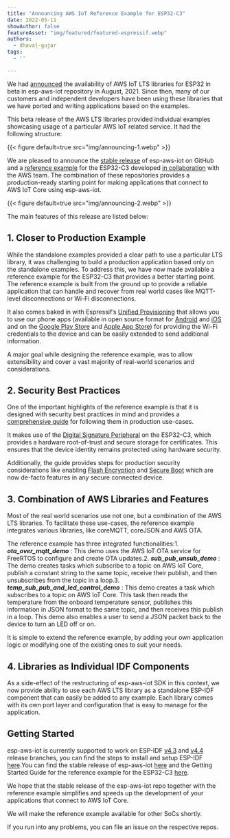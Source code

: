 ```yaml
---
title: "Announcing AWS IoT Reference Example for ESP32-C3"
date: 2022-05-11
showAuthor: false
featureAsset: "img/featured/featured-espressif.webp"
authors:
  - dhaval-gujar
tags:
  - ''

---
```

We had [announced](/support-for-lts-release-of-aws-iot-device-sdk-for-embedded-c-on-esp32-8eeeea28b79b) the availability of AWS IoT LTS libraries for ESP32 in beta in esp-aws-iot repository in August, 2021. Since then, many of our customers and independent developers have been using these libraries that we have ported and writing applications based on the examples.

This beta release of the AWS LTS libraries provided individual examples showcasing usage of a particular AWS IoT related service. It had the following structure:

{{< figure
    default=true
    src="img/announcing-1.webp"
    >}}

We are pleased to announce the [stable release](https://github.com/espressif/esp-aws-iot/) of esp-aws-iot on GitHub and a [reference example](https://github.com/FreeRTOS/iot-reference-esp32c3) for the ESP32-C3 developed [in collaboration](https://www.freertos.org/featured-freertos-iot-integration-targeting-an-espressif-esp32-c3-risc-v-mcu/) with the AWS team. The combination of these repositories provides a production-ready starting point for making applications that connect to AWS IoT Core using esp-aws-iot.

{{< figure
    default=true
    src="img/announcing-2.webp"
    >}}

The main features of this release are listed below:

## 1. Closer to Production Example

While the standalone examples provided a clear path to use a particular LTS library, it was challenging to build a production application based only on the standalone examples. To address this, we have now made available a reference example for the ESP32-C3 that provides a better starting point. The reference example is built from the ground up to provide a reliable application that can handle and recover from real world cases like MQTT-level disconnections or Wi-Fi disconnections.

It also comes baked in with Espressif’s [Unified Provisioning](https://docs.espressif.com/projects/esp-idf/en/latest/esp32c3/api-reference/provisioning/provisioning.html) that allows you to use our phone apps (available in open source format for [Android](https://github.com/espressif/esp-idf-provisioning-android) and [iOS](https://github.com/espressif/esp-idf-provisioning-ios) and on the [Google Play Store](https://play.google.com/store/apps/details?id=com.espressif.provble) and [Apple App Store](https://apps.apple.com/app/esp-ble-provisioning/id1473590141)) for providing the Wi-Fi credentials to the device and can be easily extended to send additional information.

A major goal while designing the reference example, was to allow extensibility and cover a vast majority of real-world scenarios and considerations.

## 2. Security Best Practices

One of the important highlights of the reference example is that it is designed with security best practices in mind and provides a [comprehensive guide](https://github.com/FreeRTOS/iot-reference-esp32c3/blob/main/UseSecurityFeatures.md) for following them in production use-cases.

It makes use of the [Digital Signature Peripheral](https://docs.espressif.com/projects/esp-idf/en/latest/esp32c3/api-reference/peripherals/ds.html) on the ESP32-C3, which provides a hardware root-of-trust and secure storage for certificates. This ensures that the device identity remains protected using hardware security.

Additionally, the guide provides steps for production security considerations like enabling [Flash Encryption](https://docs.espressif.com/projects/esp-idf/en/latest/esp32c3/security/flash-encryption.html) and [Secure Boot](https://docs.espressif.com/projects/esp-idf/en/latest/esp32c3/security/secure-boot-v2.html) which are now de-facto features in any secure connected device.

## 3. Combination of AWS Libraries and Features

Most of the real world scenarios use not one, but a combination of the AWS LTS libraries. To facilitate these use-cases, the reference example integrates various libraries, like coreMQTT, coreJSON and AWS OTA.

The reference example has three integrated functionalities:1. __*ota_over_mqtt_demo*__ : This demo uses the AWS IoT OTA service for FreeRTOS to configure and create OTA updates.2. __*sub_pub_unsub_demo*__ : The demo creates tasks which subscribe to a topic on AWS IoT Core, publish a constant string to the same topic, receive their publish, and then unsubscribes from the topic in a loop.3. __*temp_sub_pub_and_led_control_demo*__ : This demo creates a task which subscribes to a topic on AWS IoT Core. This task then reads the temperature from the onboard temperature sensor, publishes this information in JSON format to the same topic, and then receives this publish in a loop. This demo also enables a user to send a JSON packet back to the device to turn an LED off or on.

It is simple to extend the reference example, by adding your own application logic or modifying one of the existing ones to suit your needs.

## 4. Libraries as Individual IDF Components

As a side-effect of the restructuring of esp-aws-iot SDK in this context, we now provide ability to use each AWS LTS library as a standalone ESP-IDF component that can easily be added to any example. Each library comes with its own port layer and configuration that is easy to manage for the application.

## Getting Started

esp-aws-iot is currently supported to work on ESP-IDF [v4.3](https://github.com/espressif/esp-idf/tree/release/v4.3) and [v4.4](https://github.com/espressif/esp-idf/tree/release/v4.4) release branches, you can find the steps to install and setup ESP-IDF [here](https://docs.espressif.com/projects/esp-idf/en/latest/esp32c3/get-started/index.html).You can find the stable release of esp-aws-iot [here](https://github.com/espressif/esp-aws-iot/) and the Getting Started Guide for the reference example for the ESP32-C3 [here](https://github.com/FreeRTOS/iot-reference-esp32c3/blob/main/GettingStartedGuide.md).

We hope that the stable release of the esp-aws-iot repo together with the reference example simplifies and speeds up the development of your applications that connect to AWS IoT Core.

We will make the reference example available for other SoCs shortly.

If you run into any problems, you can file an issue on the respective repos.
